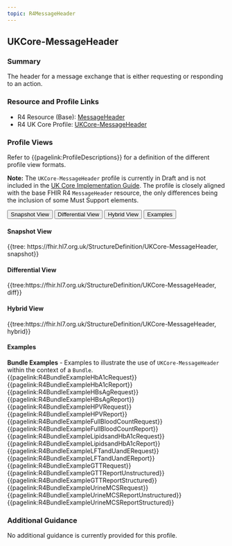 ```yaml
---
topic: R4MessageHeader
---
```

## UKCore-MessageHeader

### Summary
The header for a message exchange that is either requesting or responding to an action.

### Resource and Profile Links
* R4 Resource (Base): [MessageHeader](https://hl7.org/fhir/R4/messageheader.html)
* R4 UK Core Profile: [UKCore-MessageHeader](https://simplifier.net/hl7fhirukcorer4/ukcore-messageheader)

### Profile Views
Refer to {{pagelink:ProfileDescriptions}} for a definition of the different profile view formats.

**Note:** The `UKCore-MessageHeader` profile is currently in Draft and is not included in the [UK Core Implementation Guide](https://simplifier.net/guide/uk-core-implementation-guide-stu2?current). The profile is closely aligned with the base FHIR R4 `MessageHeader` resource, the only differences being the inclusion of some Must Support elements.  

<div class="tab fhirTree">
    <button class="tablinks active" onclick="openTab(event, 'Snapshot View')">Snapshot View</button>
    <button class="tablinks" onclick="openTab(event, 'Differential View')">Differential View</button>
    <button class="tablinks" onclick="openTab(event, 'Hybrid View')">Hybrid View</button>
    <button class="tablinks" onclick="openTab(event, 'Examples')">Examples</button>
</div>

<div id="Snapshot View" class="tabcontent" style="display:block">
    <h4>Snapshot View</h4>
    {{tree: https://fhir.hl7.org.uk/StructureDefinition/UKCore-MessageHeader, snapshot}}
</div>

<div id="Differential View" class="tabcontent">
    <h4>Differential View</h4>
    {{tree:https://fhir.hl7.org.uk/StructureDefinition/UKCore-MessageHeader, diff}}
</div>

<div id="Hybrid View" class="tabcontent">
    <h4>Hybrid View</h4>
    {{tree:https://fhir.hl7.org.uk/StructureDefinition/UKCore-MessageHeader, hybrid}}
</div>

<div id="Examples" class="tabcontent">
    <h4>Examples</h4>
    <b>Bundle Examples</b> - Examples to illustrate the use of <code>UKCore-MessageHeader</code> within the context of a <code>Bundle</code>.<br>{{pagelink:R4BundleExampleHbA1cRequest}}<br>{{pagelink:R4BundleExampleHbA1cReport}}<br>{{pagelink:R4BundleExampleHBsAgRequest}}<br>{{pagelink:R4BundleExampleHBsAgReport}}<br>{{pagelink:R4BundleExampleHPVRequest}}<br>{{pagelink:R4BundleExampleHPVReport}}<br>{{pagelink:R4BundleExampleFullBloodCountRequest}}<br>{{pagelink:R4BundleExampleFullBloodCountReport}}<br>{{pagelink:R4BundleExampleLipidsandHbA1cRequest}}<br>{{pagelink:R4BundleExampleLipidsandHbA1cReport}}<br>{{pagelink:R4BundleExampleLFTandUandERequest}}<br>{{pagelink:R4BundleExampleLFTandUandEReport}}<br>{{pagelink:R4BundleExampleGTTRequest}}<br>{{pagelink:R4BundleExampleGTTReportUnstructured}}<br>{{pagelink:R4BundleExampleGTTReportStructured}}<br>{{pagelink:R4BundleExampleUrineMCSRequest}}<br>{{pagelink:R4BundleExampleUrineMCSReportUnstructured}}<br>{{pagelink:R4BundleExampleUrineMCSReportStructured}}<br>
</div>

### Additional Guidance
No additional guidance is currently provided for this profile.
